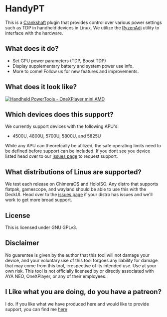 # HandyPT

This is a [Crankshaft](https://crankshaft.space/) plugin that provides control over various power settings such as TDP in handheld devices in Linux. We utilize the [RyzenAdj](https://github.com/FlyGoat/RyzenAdj) utility to interface with the hardware. 

## What does it do?

- Set GPU power parameters (TDP, Boost TDP)
- Display supplementary battery and system power use info.
- More to come! Follow us for new features and improvements.

## What does it look like?

[![Handheld PowerTools - OneXPlayer mini AMD](https://img.youtube.com/vi/Q2JoKCXB8aM/0.jpg)](https://www.youtube.com/watch?v=Q2JoKCXB8aM)

## Which devices does this support?

We currently support devices with the following APU's:
- 4500U, 4800U, 5700U, 5800U, and 5825U

While any APU can theoretcally be utilized, the safe operating limits need to be defined before support can be included. If you dont see you device listed head over to our [issues page](https://github.com/ShadowBlip/HandyPT/issues) to request support.


## What distributions of Linus are supported?

We test each release on ChimeraOS and HoloISO. Any distro that supports flatpak, gamescope, and wayland should be able to use this with the DeckUI. Head over to the [issues page](https://github.com/ShadowBlip/HandyPT/issues) if your distro has issues and we'll work to get more broad support.

## License

This is licensed under GNU GPLv3.

## Disclaimer

No guarentee is given by the author that this tool will not damage your device, and your voluntary use of this tool forgoes any liability for damage that may come from this tool, irrespective of its intended use. Use at your own risk.
This tool is not officially licensed by or directly associated with AYA NEO, OneXPlayer, or any of their employees.

## I Like what you are doing, do you have a patreon?

I do. If you like what we have produced here and would like to provide support, you can find me [here](https://www.patreon.com/user?u=75781137)
